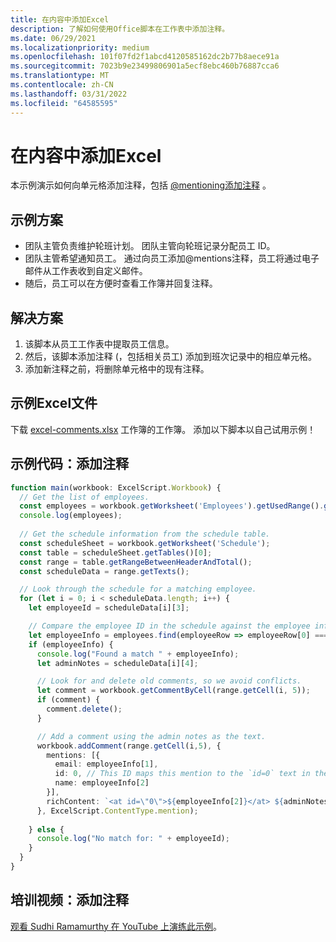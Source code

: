 ```yaml
---
title: 在内容中添加Excel
description: 了解如何使用Office脚本在工作表中添加注释。
ms.date: 06/29/2021
ms.localizationpriority: medium
ms.openlocfilehash: 101f07fd2f1abcd4120585162dc2b77b8aece91a
ms.sourcegitcommit: 7023b9e23499806901a5ecf8ebc460b76887cca6
ms.translationtype: MT
ms.contentlocale: zh-CN
ms.lasthandoff: 03/31/2022
ms.locfileid: "64585595"
---
```

# <a name="add-comments-in-excel"></a>在内容中添加Excel

本示例演示如何向单元格添加注释，包括 [@mentioning添加注释](https://support.microsoft.com/office/90701709-5dc1-41c7-aa48-b01d4a46e8c7) 。

## <a name="example-scenario"></a>示例方案

* 团队主管负责维护轮班计划。 团队主管向轮班记录分配员工 ID。
* 团队主管希望通知员工。 通过向员工添加@mentions注释，员工将通过电子邮件从工作表收到自定义邮件。
* 随后，员工可以在方便时查看工作簿并回复注释。

## <a name="solution"></a>解决方案

1. 该脚本从员工工作表中提取员工信息。
1. 然后，该脚本添加注释 (，包括相关员工) 添加到班次记录中的相应单元格。
1. 添加新注释之前，将删除单元格中的现有注释。

## <a name="sample-excel-file"></a>示例Excel文件

下载 <a href="excel-comments.xlsx">excel-comments.xlsx</a> 工作簿的工作簿。 添加以下脚本以自己试用示例！

## <a name="sample-code-add-comments"></a>示例代码：添加注释

```TypeScript
function main(workbook: ExcelScript.Workbook) {
  // Get the list of employees.
  const employees = workbook.getWorksheet('Employees').getUsedRange().getTexts();
  console.log(employees); 
  
  // Get the schedule information from the schedule table.
  const scheduleSheet = workbook.getWorksheet('Schedule');
  const table = scheduleSheet.getTables()[0];
  const range = table.getRangeBetweenHeaderAndTotal();
  const scheduleData = range.getTexts();

  // Look through the schedule for a matching employee.
  for (let i = 0; i < scheduleData.length; i++) {
    let employeeId = scheduleData[i][3];

    // Compare the employee ID in the schedule against the employee information table.
    let employeeInfo = employees.find(employeeRow => employeeRow[0] === employeeId);
    if (employeeInfo) {
      console.log("Found a match " + employeeInfo);
      let adminNotes = scheduleData[i][4];

      // Look for and delete old comments, so we avoid conflicts.
      let comment = workbook.getCommentByCell(range.getCell(i, 5));
      if (comment) {
        comment.delete();
      }

      // Add a comment using the admin notes as the text.
      workbook.addComment(range.getCell(i,5), {
        mentions: [{
          email: employeeInfo[1],
          id: 0, // This ID maps this mention to the `id=0` text in the comment.
          name: employeeInfo[2]
        }],
        richContent: `<at id=\"0\">${employeeInfo[2]}</at> ${adminNotes}`
      }, ExcelScript.ContentType.mention);        
      
    } else {
      console.log("No match for: " + employeeId);
    }
  }
}
```

## <a name="training-video-add-comments"></a>培训视频：添加注释

[观看 Sudhi Ramamurthy 在 YouTube 上演练此示例](https://youtu.be/CpR78nkaOFw)。
